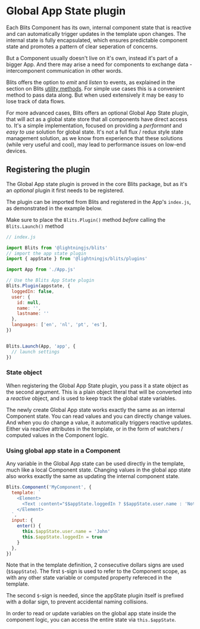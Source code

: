 # Global App State plugin

Each Blits Component has its own, internal component state that is reactive and can automatically trigger updates in the template upon changes. The internal state is fully encapsulated, which ensures predictable component state and promotes a pattern of clear seperation of concerns.

But a Component usually doesn't live on it's own, instead it's part of a bigger App. And there may arise a need for components to exchange data - intercomponent communication in other words.

Blits offers the option to _emit_ and _listen_ to events, as explained in the section on Blits [utility methods](../components/utility_methods.md). For simple use cases this is a convenient method to pass data along. But when used extensively it may be easy to lose track of data flows.

For more advanced cases, Blits offers an optional Global App State plugin, that will act as a global state store that all components have direct access to. It's a simple implementation, focused on providing a _performant_ and _easy to use_ solution for global state. It's not a full flux / redux style state management solution, as we know from experience that these solutions (while very useful and cool), may lead to performance issues on low-end devices.

## Registering the plugin

The Global App state plugin is proved in the core Blits package, but as it's an _optional_ plugin it first needs to be registered.

The plugin can be imported from Blits and registered in the App's `index.js`, as demonstrated in the example below.

Make sure to place the `Blits.Plugin()` method _before_ calling the `Blits.Launch()` method

```js
// index.js

import Blits from '@lightningjs/blits'
// import the app state plugin
import { appState } from '@lightningjs/blits/plugins'

import App from './App.js'

// Use the Blits App State plugin
Blits.Plugin(appstate, {
  loggedIn: false,
  user: {
    id: null,
    name: '',
    lastname: ''
  },
  languages: ['en', 'nl', 'pt', 'es'],
})


Blits.Launch(App, 'app', {
  // launch settings
})
```

### State object

When registering the Global App State plugin, you pass it a state object as the second argument. This is a plain object literal that will be converted into a _reactive_ object, and is used to keep track the global state variables.

The newly create Global App state works exactly the same as an internal Component state. You can read values and you can directly change values. And when you do change a value, it automatically triggers reactive updates. Either via reactive attributes in the template, or in the form of watchers / computed values in the Component logic.

### Using global app state in a Component

Any variable in the Global App state can be used directly in the template, much like a local Component state. Changing values in the global app state also works exactly the same as updating the internal component state.

```js
Blits.Component('MyComponent', {
  template: `
    <Element>
      <Text :content="$$appState.loggedIn ? $$appState.user.name : 'Not logged in'" />
    </Element>
  `,
  input: {
    enter() {
      this.$appState.user.name = 'John'
      this.$appState.loggedIn = true
    }
  },
})
```

Note that in the template definition, 2 consecutive dollars signs are used (`$$appState`). The first `$`-sign is used
to refer to the Component scope, as with any other state variable or computed property refereced in the template.

The second `$`-sign is needed, since the appState plugin itself is prefixed with a dollar sign, to prevent accidental naming collisions.

In order to read or update variables on the global app state inside the component logic, you can access the entire state via `this.$appState`.

